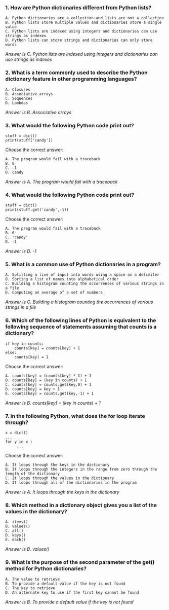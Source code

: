### 1.	How are Python dictionaries different from Python lists?
    A. Python dictionaries are a collection and lists are not a collection
    B. Python lists store multiple values and dictionaries store a single value
    C. Python lists are indexed using integers and dictionaries can use strings as indexes
    D. Python lists can store strings and dictionaries can only store words
_Answer is C. Python lists are indexed using integers and dictionaries can use strings as indexes_
### 2.	What is a term commonly used to describe the Python dictionary feature in other programming languages?
    A. Closures
    B. Associative arrays
    C. Sequences
    D. Lambdas
_Answer is B. Associative arrays_
### 3.	What would the following Python code print out?
    stuff = dict()
    print(stuff['candy'])
Choose the correct answer:

    A. The program would fail with a traceback
    B. 0
    C. -1
    D. candy
_Answer is A. The program would fail with a traceback_
### 4.	What would the following Python code print out?
    stuff = dict()
    print(stuff.get('candy',-1))
Choose the correct answer:

    A. The program would fail with a traceback
    B. 0
    C. 'candy'
    D. -1
_Answer is D. -1_
### 5.	What is a common use of Python dictionaries in a program?
    A. Splitting a line of input into words using a space as a delimiter
    B. Sorting a list of names into alphabetical order
    C. Building a histogram counting the occurrences of various strings in a file
    D. Computing an average of a set of numbers
_Answer is C. Building a histogram counting the occurrences of various strings in a file_
### 6.	Which of the following lines of Python is equivalent to the following sequence of statements assuming that counts is a dictionary?
    if key in counts:
        counts[key] = counts[key] + 1
    else:
        counts[key] = 1
Choose the correct answer:

    A. counts[key] = (counts[key] * 1) + 1
    B. counts[key] = (key in counts) + 1
    C. counts[key] = counts.get(key,0) + 1
    D. counts[key] = key + 1
    E. counts[key] = counts.get(key,-1) + 1
_Answer is B. counts[key] = (key in counts) + 1_
### 7.	In the following Python, what does the for loop iterate through?
    x = dict()
    ...
    for y in x :
         ...
Choose the correct answer:

    A. It loops through the keys in the dictionary
    B. It loops through the integers in the range from zero through the length of the dictionary
    C. It loops through the values in the dictionary
    D. It loops through all of the dictionaries in the program
_Answer is A. It loops through the keys in the dictionary_
### 8.	Which method in a dictionary object gives you a list of the values in the dictionary?
    A. items()
    B. values()
    C. all()
    D. keys()
    E. each()
_Answer is B. values()_
### 9.	What is the purpose of the second parameter of the get() method for Python dictionaries?
    A. The value to retrieve
    B. To provide a default value if the key is not found
    C. The key to retrieve
    D. An alternate key to use if the first key cannot be found
_Answer is B. To provide a default value if the key is not found_
